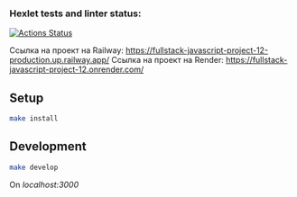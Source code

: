 ### Hexlet tests and linter status:
[![Actions Status](https://github.com/VolkovDani/fullstack-javascript-project-12/actions/workflows/hexlet-check.yml/badge.svg)](https://github.com/VolkovDani/fullstack-javascript-project-12/actions)

Ссылка на проект на Railway: https://fullstack-javascript-project-12-production.up.railway.app/
Ссылка на проект на Render: https://fullstack-javascript-project-12.onrender.com/

## Setup

```bash
make install
```

## Development

```bash
make develop
```
On *localhost:3000*